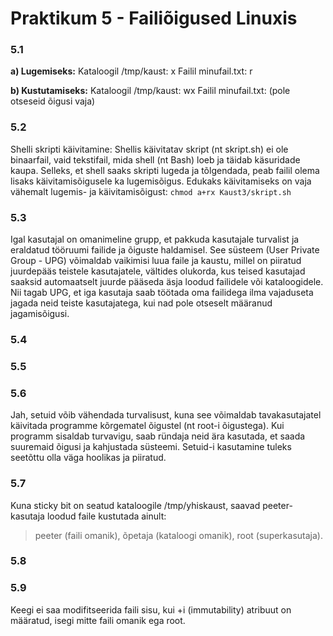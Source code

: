 # Praktikum 5 - Failiõigused Linuxis


### 5.1
**a) Lugemiseks:**
Kataloogil /tmp/kaust: x
Failil minufail.txt: r  

**b) Kustutamiseks:**
Kataloogil /tmp/kaust: wx
Failil minufail.txt: (pole otseseid õigusi vaja)


### 5.2
Shelli skripti käivitamine: Shellis käivitatav skript (nt skript.sh) ei ole binaarfail, vaid tekstifail, mida shell (nt Bash) loeb ja täidab käsuridade kaupa. Selleks, et shell saaks skripti lugeda ja tõlgendada, peab failil olema lisaks käivitamisõigusele ka lugemisõigus.
Edukaks käivitamiseks on vaja vähemalt lugemis- ja käivitamisõigust: ```chmod a+rx Kaust3/skript.sh```


### 5.3
Igal kasutajal on omanimeline grupp, et pakkuda kasutajale turvalist ja eraldatud tööruumi failide ja õiguste haldamisel. See süsteem (User Private Group - UPG) võimaldab vaikimisi luua faile ja kaustu, millel on piiratud juurdepääs teistele kasutajatele, vältides olukorda, kus teised kasutajad saaksid automaatselt juurde pääseda äsja loodud failidele või kataloogidele. Nii tagab UPG, et iga kasutaja saab töötada oma failidega ilma vajaduseta jagada neid teiste kasutajatega, kui nad pole otseselt määranud jagamisõigusi.


### 5.4



### 5.5



### 5.6

Jah, setuid võib vähendada turvalisust, kuna see võimaldab tavakasutajatel käivitada programme kõrgematel õigustel (nt root-i õigustega). Kui programm sisaldab turvavigu, saab ründaja neid ära kasutada, et saada suuremaid õigusi ja kahjustada süsteemi. Setuid-i kasutamine tuleks seetõttu olla väga hoolikas ja piiratud.


### 5.7
Kuna sticky bit on seatud kataloogile /tmp/yhiskaust, saavad peeter-kasutaja loodud faile kustutada ainult:
> peeter (faili omanik),
> õpetaja (kataloogi omanik),
> root (superkasutaja).


### 5.8


### 5.9
Keegi ei saa modifitseerida faili sisu, kui +i (immutability) atribuut on määratud, isegi mitte faili omanik ega root.
